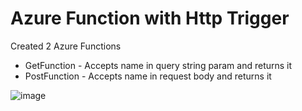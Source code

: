 # Azure Function with Http Trigger

Created 2 Azure Functions
  - GetFunction - Accepts name in query string param and returns it
  - PostFunction - Accepts name in request body and returns it

![image](https://github.com/niravmsoni/azure-fn-http-trigger/assets/6556021/d385aa13-fa27-481f-b6d1-f6d3c7895a3f)
